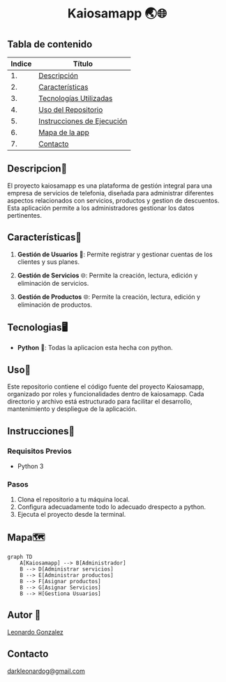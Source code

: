 <h1 style="text-align: center;">Kaiosamapp 🌏🌐</h1>

## Tabla de contenido
| Indice | Título  |
|--|--|
| 1. | [Descripción](#Descripcion) |
| 2. | [Características](#Características) |
| 3. | [Tecnologías Utilizadas](#Tecnologias) |
| 4. | [Uso del Repositorio](#Uso) |
| 5. | [Instrucciones de Ejecución](#Instrucciones) |
| 6. | [Mapa de la app](#Mapa) |
| 7. | [Contacto](#Contacto) |

## Descripcion🚀

El proyecto kaiosamapp es una plataforma de gestión integral para una empresa de servicios de telefonia, diseñada para administrar diferentes aspectos relacionados con servicios, productos y gestion de descuentos. Esta aplicación permite a los administradores gestionar los datos pertinentes.

## Características🧮

1. **Gestión de Usuarios** 👥: Permite registrar y gestionar cuentas de los clientes y sus planes.

2. **Gestión de Servicios** 🌐: Permite la creación, lectura, edición y eliminación de servicios.

3. **Gestión de Productos** 🌐: Permite la creación, lectura, edición y eliminación de productos.


## Tecnologias🖥️

- **Python** 🐍: Todas la aplicacion esta hecha con python.

## Uso📝

Este repositorio contiene el código fuente del proyecto Kaiosamapp, organizado por roles y funcionalidades dentro de kaiosamapp. Cada directorio y archivo está estructurado para facilitar el desarrollo, mantenimiento y despliegue de la aplicación.

## Instrucciones📐

### Requisitos Previos

- Python 3

### Pasos

1. Clona el repositorio a tu máquina local. 
2. Configura adecuadamente todo lo adecuado drespecto a python.
3. Ejecuta el proyecto desde la terminal.

## Mapa🗺️

```mermaid
graph TD
    A[Kaiosamapp] --> B[Administrador]
    B --> D[Administrar servicios]
    B --> E[Administrar productos]
    B --> F[Asignar productos]
    B --> G[Asignar Servicios]
    B --> H[Gestiona Usuarios]
```

## Autor 👤

[Leonardo Gonzalez](https://github.com/DLeonardoG) 

## Contacto

darkleonardog@gmail.com
